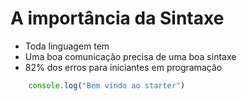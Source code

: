 # A importância da Sintaxe

* Toda linguagem tem
* Uma boa comunicação precisa de uma boa sintaxe
* 82% dos erros para iniciantes em programação

```js
    console.log("Bem vindo ao starter")
```